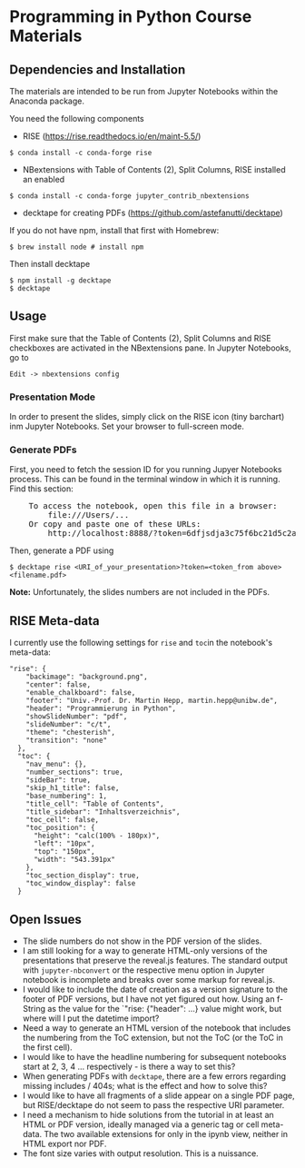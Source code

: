 # Programming in Python Course Materials

## Dependencies and Installation
The materials are intended to be run from Jupyter Notebooks within the Anaconda package.

You need the following components
- RISE (https://rise.readthedocs.io/en/maint-5.5/)

`$ conda install -c conda-forge rise`

- NBextensions with Table of Contents (2), Split Columns, RISE installed an enabled

`$ conda install -c conda-forge jupyter_contrib_nbextensions`

- decktape for creating PDFs (https://github.com/astefanutti/decktape)

If you do not have npm, install that first with Homebrew:

`$ brew install node # install npm`

Then install decktape

`$ npm install -g decktape`<br />
`$ decktape`

## Usage
First make sure that the Table of Contents (2), Split Columns and RISE checkboxes are activated in the NBextensions pane. In Jupyter Notebooks, go to

`Edit -> nbextensions config`

### Presentation Mode
In order to present the slides, simply click on the RISE icon (tiny barchart) inm Jupyter Notebooks.
Set your browser to full-screen mode.

### Generate PDFs
First, you need to fetch the session ID for you running Jupyer Notebooks process. This can be found in the terminal window in which it is running. Find this section:<br />

<pre>
    To access the notebook, open this file in a browser:
        file:///Users/...
    Or copy and paste one of these URLs:
        http://localhost:8888/?token=6dfjsdja3c75f6bc21d5c2a7891774b3fc540ca2615765eb6c5
</pre>

Then, generate a PDF using

`$ decktape rise <URI_of_your_presentation>?token=<token_from above> <filename.pdf>`

**Note:** Unfortunately, the slides numbers are not included in the PDFs.

## RISE Meta-data
I currently use the following settings for `rise` and `toc`in the notebook's meta-data:

```
"rise": {
    "backimage": "background.png",
    "center": false,
    "enable_chalkboard": false,
    "footer": "Univ.-Prof. Dr. Martin Hepp, martin.hepp@unibw.de",
    "header": "Programmierung in Python",
    "showSlideNumber": "pdf",
    "slideNumber": "c/t",
    "theme": "chesterish",
    "transition": "none"
  },
  "toc": {
    "nav_menu": {},
    "number_sections": true,
    "sideBar": true,
    "skip_h1_title": false,
    "base_numbering": 1,
    "title_cell": "Table of Contents",
    "title_sidebar": "Inhaltsverzeichnis",
    "toc_cell": false,
    "toc_position": {
      "height": "calc(100% - 180px)",
      "left": "10px",
      "top": "150px",
      "width": "543.391px"
    },
    "toc_section_display": true,
    "toc_window_display": false
  }
```

## Open Issues ##
- The slide numbers do not show in the PDF version of the slides.
- I am still looking for a way to generate HTML-only versions of the presentations that preserve the reveal.js features. The standard output with `jupyter-nbconvert` or the respective menu option in Jupyter notebook is incomplete and breaks over some markup for reveal.js.
- I would like to include the date of creation as a version signature to the footer of PDF versions, but I have not yet figured out how. Using an f-String as the value for the `"rise: {"header": ...} value might work, but where will I put the datetime import?
- Need a way to generate an HTML version of the notebook that includes the numbering from the ToC extension, but not the ToC (or the ToC in the first cell).
- I would like to have the headline numbering for subsequent notebooks start at 2, 3, 4 ... respectively - is there a way to set this?
- When generating PDFs with `decktape`, there are a few errors regarding missing includes / 404s; what is the effect and how to solve this?
- I would like to have all fragments of a slide appear on a single PDF page, but RISE/decktape do not seem to pass the respective URI parameter.
- I need a mechanism to hide solutions from the tutorial in at least an HTML or PDF version, ideally managed via a generic tag or cell meta-data. The two available extensions for only in the ipynb view, neither in HTML export nor PDF.
- The font size varies with output resolution. This is a nuissance.
